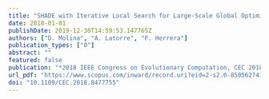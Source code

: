 ```yaml
---
title: "SHADE with Iterative Local Search for Large-Scale Global Optimization"
date: 2018-01-01
publishDate: 2019-12-30T14:59:53.147765Z
authors: ["D. Molina", "A. Latorre", "F. Herrera"]
publication_types: ["0"]
abstract: ""
featured: false
publication: "*2018 IEEE Congress on Evolutionary Computation, CEC 2018 - Proceedings*"
url_pdf: "https://www.scopus.com/inward/record.uri?eid=2-s2.0-85056274128&doi=10.1109%2fCEC.2018.8477755&partnerID=40&md5=99e12fd5489e36d2541ac4c8dc5c5d83"
doi: "10.1109/CEC.2018.8477755"
---
```


